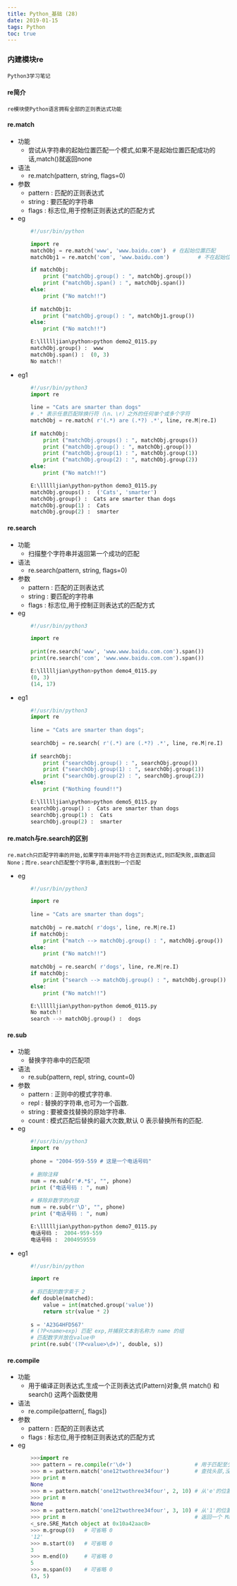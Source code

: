 ```yaml
---
title: Python_基础 (28)
date: 2019-01-15
tags: Python
toc: true
---
```


### 内建模块re
    Python3学习笔记

<!-- more -->

#### re简介
    re模块使Python语言拥有全部的正则表达式功能

#### re.match
- 功能
    * 尝试从字符串的起始位置匹配一个模式,如果不是起始位置匹配成功的话,match()就返回none
- 语法
    * re.match(pattern, string, flags=0)
- 参数
    * pattern : 匹配的正则表达式
    * string : 要匹配的字符串
    * flags : 标志位,用于控制正则表达式的匹配方式
- eg
    ```python
        #!/usr/bin/python
 
        import re
        matchObj = re.match('www', 'www.baidu.com')  # 在起始位置匹配
        matchObj1 = re.match('com', 'www.baidu.com')         # 不在起始位置匹配

        if matchObj:
            print ("matchObj.group() : ", matchObj.group())
            print ("matchObj.span() : ", matchObj.span())
        else:
            print ("No match!!")
        
        if matchObj1:
            print ("matchObj.group() : ", matchObj1.group())
        else:
            print ("No match!!")

        E:\llllljian\python>python demo2_0115.py
        matchObj.group() :  www
        matchObj.span() :  (0, 3)
        No match!!
    ```
- eg1
    ```python
        #!/usr/bin/python3
        import re
        
        line = "Cats are smarter than dogs"
        # .* 表示任意匹配除换行符（\n、\r）之外的任何单个或多个字符
        matchObj = re.match( r'(.*) are (.*?) .*', line, re.M|re.I)
        
        if matchObj:
            print ("matchObj.groups() : ", matchObj.groups())
            print ("matchObj.group() : ", matchObj.group())
            print ("matchObj.group(1) : ", matchObj.group(1))
            print ("matchObj.group(2) : ", matchObj.group(2))
        else:
            print ("No match!!")

        E:\llllljian\python>python demo3_0115.py
        matchObj.groups() :  ('Cats', 'smarter')
        matchObj.group() :  Cats are smarter than dogs
        matchObj.group(1) :  Cats
        matchObj.group(2) :  smarter
    ```

#### re.search
- 功能
    * 扫描整个字符串并返回第一个成功的匹配
- 语法
    * re.search(pattern, string, flags=0)
- 参数
    * pattern : 匹配的正则表达式
    * string : 要匹配的字符串
    * flags : 标志位,用于控制正则表达式的匹配方式
- eg
    ```python
        #!/usr/bin/python3
 
        import re
        
        print(re.search('www', 'www.www.baidu.com.com').span())
        print(re.search('com', 'www.www.baidu.com.com').span())

        E:\llllljian\python>python demo4_0115.py
        (0, 3)
        (14, 17)
    ```
- eg1
    ```python
        #!/usr/bin/python3
        import re
        
        line = "Cats are smarter than dogs";
        
        searchObj = re.search( r'(.*) are (.*?) .*', line, re.M|re.I)
        
        if searchObj:
            print ("searchObj.group() : ", searchObj.group())
            print ("searchObj.group(1) : ", searchObj.group(1))
            print ("searchObj.group(2) : ", searchObj.group(2))
        else:
            print ("Nothing found!!")

        E:\llllljian\python>python demo5_0115.py
        searchObj.group() :  Cats are smarter than dogs
        searchObj.group(1) :  Cats
        searchObj.group(2) :  smarter
    ```

#### re.match与re.search的区别
    re.match只匹配字符串的开始,如果字符串开始不符合正则表达式,则匹配失败,函数返回None；而re.search匹配整个字符串,直到找到一个匹配
- eg
    ```python
        #!/usr/bin/python3

        import re
        
        line = "Cats are smarter than dogs";
        
        matchObj = re.match( r'dogs', line, re.M|re.I)
        if matchObj:
            print ("match --> matchObj.group() : ", matchObj.group())
        else:
            print ("No match!!")
        
        matchObj = re.search( r'dogs', line, re.M|re.I)
        if matchObj:
            print ("search --> matchObj.group() : ", matchObj.group())
        else:
            print ("No match!!")

        E:\llllljian\python>python demo6_0115.py
        No match!!
        search --> matchObj.group() :  dogs
    ```

#### re.sub
- 功能
    * 替换字符串中的匹配项
- 语法
    * re.sub(pattern, repl, string, count=0)
- 参数
    * pattern : 正则中的模式字符串.
    * repl : 替换的字符串,也可为一个函数.
    * string : 要被查找替换的原始字符串.
    * count : 模式匹配后替换的最大次数,默认 0 表示替换所有的匹配.
- eg
    ```python
        #!/usr/bin/python3
        import re
        
        phone = "2004-959-559 # 这是一个电话号码"
        
        # 删除注释
        num = re.sub(r'#.*$', "", phone)
        print ("电话号码 : ", num)
        
        # 移除非数字的内容
        num = re.sub(r'\D', "", phone)
        print ("电话号码 : ", num)

        E:\llllljian\python>python demo7_0115.py
        电话号码 :  2004-959-559 
        电话号码 :  2004959559
    ```
- eg1
    ```python
        #!/usr/bin/python
 
        import re
        
        # 将匹配的数字乘于 2
        def double(matched):
            value = int(matched.group('value'))
            return str(value * 2)
        
        s = 'A23G4HFD567'
        # (?P<name>exp) 匹配 exp,并捕获文本到名称为 name 的组
        # 匹配数字并放在value中
        print(re.sub('(?P<value>\d+)', double, s))
    ```

#### re.compile
- 功能
    * 用于编译正则表达式,生成一个正则表达式(Pattern)对象,供 match() 和 search() 这两个函数使用
- 语法
    * re.compile(pattern[, flags])
- 参数
    * pattern : 匹配的正则表达式
    * flags : 标志位,用于控制正则表达式的匹配方式
- eg
    ```python
        >>>import re
        >>> pattern = re.compile(r'\d+')                    # 用于匹配至少一个数字
        >>> m = pattern.match('one12twothree34four')        # 查找头部,没有匹配
        >>> print m
        None
        >>> m = pattern.match('one12twothree34four', 2, 10) # 从'e'的位置开始匹配,没有匹配
        >>> print m
        None
        >>> m = pattern.match('one12twothree34four', 3, 10) # 从'1'的位置开始匹配,正好匹配
        >>> print m                                         # 返回一个 Match 对象
        <_sre.SRE_Match object at 0x10a42aac0>
        >>> m.group(0)   # 可省略 0
        '12'
        >>> m.start(0)   # 可省略 0
        3
        >>> m.end(0)     # 可省略 0
        5
        >>> m.span(0)    # 可省略 0
        (3, 5)
    ```

